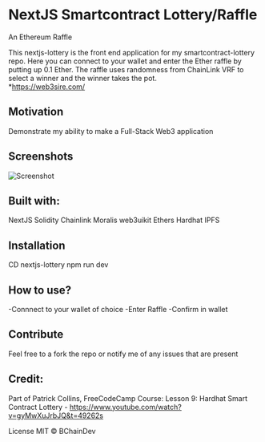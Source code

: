 # NextJS Smartcontract Lottery/Raffle

An Ethereum Raffle

This nextjs-lottery is the front end application for my smartcontract-lottery repo. Here you can connect to your wallet and enter the Ether raffle by putting up 0.1 Ether. The raffle uses randomness from ChainLink VRF to select a winner and the winner takes the pot.  
*https://web3sire.com/


## Motivation
Demonstrate my ability to make a Full-Stack Web3 application

## Screenshots

![Screenshot](Screenshot.png)

## Built with:
NextJS
Solidity
Chainlink
Moralis
web3uikit
Ethers
Hardhat
IPFS

## Installation
CD nextjs-lottery
npm run dev


## How to use?
-Connnect to your wallet of choice
-Enter Raffle
-Confirm in wallet

## Contribute
Feel free to a fork the repo or notify me of any issues that are present

## Credit:

Part of Patrick Collins, FreeCodeCamp Course:
Lesson 9: Hardhat Smart Contract Lottery - https://www.youtube.com/watch?v=gyMwXuJrbJQ&t=49262s

License
MIT © BChainDev
